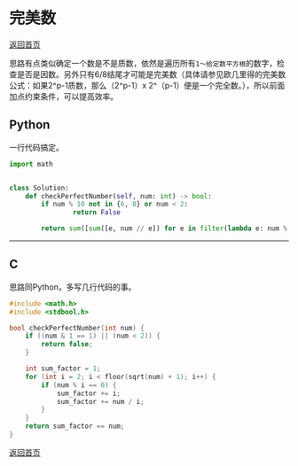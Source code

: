 # 完美数
[返回首页](../README.md)

思路有点类似确定一个数是不是质数，依然是遍历所有`1～给定数平方根`的数字，检查是否是因数。另外只有6/8结尾才可能是完美数（具体请参见欧几里得的完美数公式：如果2^p-1质数，那么（2^p-1）x 2^（p-1）便是一个完全数。），所以前面加点约束条件，可以提高效率。
## Python
一行代码搞定。
```python
import math


class Solution:
    def checkPerfectNumber(self, num: int) -> bool:
        if num % 10 not in {6, 8} or num < 2:
                return False

        return sum([sum([e, num // e]) for e in filter(lambda e: num % e == 0, range(2, math.floor(math.sqrt(num) + 1)))]) + 1 == num

```
---

## C
思路同Python，多写几行代码的事。
```c
#include <math.h>
#include <stdbool.h>

bool checkPerfectNumber(int num) {
    if ((num & 1 == 1) || (num < 2)) {
        return false;
    }

    int sum_factor = 1;
    for (int i = 2; i < floor(sqrt(num) + 1); i++) {
        if (num % i == 0) {
            sum_factor += i;
            sum_factor += num / i;
        }
    }
    return sum_factor == num;
}
```
[返回首页](../README.md)